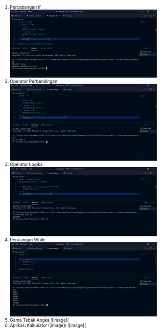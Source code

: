 1. Percabangan If
![image](https://github.com/IsmedQalyubi/3.Python-3/blob/main/percabangan%20if.PNG) 
2. Operator Perbandingan
![image](https://github.com/IsmedQalyubi/3.Python-3/blob/main/operator%20perbandingan.PNG) 
3. Operator Logika
![image](https://github.com/IsmedQalyubi/3.Python-3/blob/main/operator%20logika.PNG) 
4. Perulangan While
![image](https://github.com/IsmedQalyubi/3.Python-3/blob/main/perulangan%20while.PNG) 
5. Game Tebak Angka
![image](
6. Aplikasi Kalkulator
![image](
![image](
